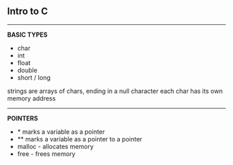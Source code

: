 ## **Intro to C**

---

**BASIC TYPES**

- char
- int
- float
- double
- short / long

strings are arrays of chars, ending in a null character
each char has its own memory address

---

**POINTERS**

- \* marks a variable as a pointer
- \*\* marks a variable as a pointer to a pointer
- malloc - allocates memory
- free - frees memory
